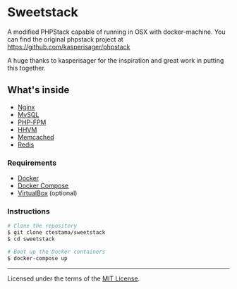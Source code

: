 # Sweetstack

A modified PHPStack capable of running in OSX with docker-machine. You can find the original phpstack project at https://github.com/kasperisager/phpstack

A huge thanks to kasperisager for the inspiration and great work in putting this together.

## What's inside

* [Nginx](http://nginx.org/)
* [MySQL](http://www.mysql.com/)
* [PHP-FPM](http://php-fpm.org/)
* [HHVM](http://www.hhvm.com/)
* [Memcached](http://memcached.org/)
* [Redis](http://redis.io/)

### Requirements

* [Docker](https://docker.com/)
* [Docker Compose](http://docs.docker.com/compose/)
* [VirtualBox](https://www.virtualbox.org/) (optional)

### Instructions

```sh
# Clone the repository
$ git clone ctestama/sweetstack
$ cd sweetstack

# Boot up the Docker containers
$ docker-compose up
```

---
Licensed under the terms of the [MIT License](LICENSE.md).
